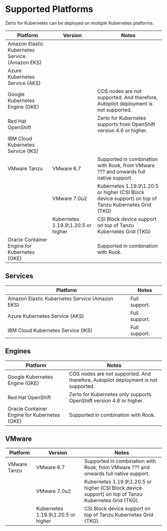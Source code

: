 # Supported Platforms

Zerto for Kubernetes can be deployed on multiple Kubernetes platforms.

| Platform                             | Version  |Notes |
| ------------------------------------ |--|------ |
| Amazon Elastic Kubernetes Service (Amazon EKS)|  |    |
| Azure Kubernetes Service (AKS)|   |    |
| Google Kubernetes Engine (GKE)|    | COS nodes are not supported. And therefore, Autopilot deployment is not supported.|  |
| Red Hat OpenShift |   | Zerto for Kubernetes supports from OpenShift version 4.6 or higher.|  |
| IBM Cloud Kubernetes Service (IKS) |  |    |
| VMware Tanzu  | VMware 6.7 | Supported in combination with Rook, from VMware ??? and onwards full native support. |
|   | VMware 7.0u2 | Kubernetes 1.19.9\1.20.5 or higher (CSI Block device support) on top of Tanzu Kubernetes Grid (TKG) |
|   | Kubernetes 1.19.9\1.20.5 or higher | CSI Block device support on top of Tanzu Kubernetes Grid (TKG)  |
| Oracle Container Engine for Kubernetes (OKE) |   |Supported in combination with Rook. ||

## Services

| Platform                             | Notes |
| ------------------------------------ |------ |
| Amazon Elastic Kubernetes Service (Amazon EKS)| Full support.  |
| Azure Kubernetes Service (AKS)|Full support.  |                                                                                    |
| IBM Cloud Kubernetes Service (IKS)| Full support.  |

## Engines

| Platform                             | Notes |
| ------------------------------------ |------ |
| Google Kubernetes Engine (GKE)| COS nodes are not supported. And therefore, Autopilot deployment is not supported.| 
| Red Hat OpenShift | Zerto for Kubernetes only supports OpenShift version 4.6 or higher.|Full support.  |
| Oracle Container Engine for Kubernetes (OKE)|Supported in combination with Rook. |Full support.   |

## VMware

| Platform                             | Version  |Notes |
| ------------------------------------ |--|------ |
| VMware Tanzu  | VMware 6.7 | Supported in combination with Rook, from VMware ??? and onwards full native support. |
|   | VMware 7.0u2 |Kubernetes 1.19.9\1.20.5 or higher (CSI Block device support) on top of Tanzu Kubernetes Grid (TKG).  |
|   | Kubernetes 1.19.9\1.20.5 or higher | CSI Block device support on top of Tanzu Kubernetes Grid (TKG). |
